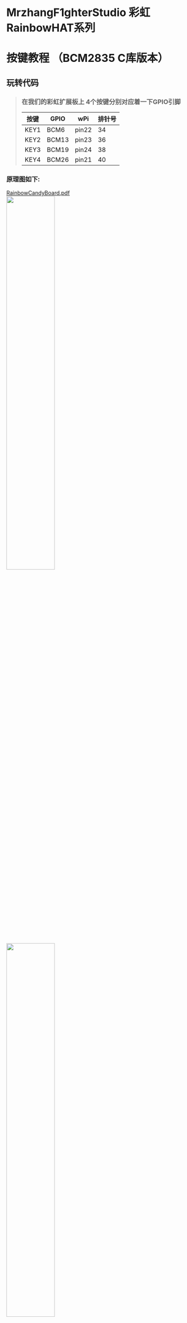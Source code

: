 # MrzhangF1ghterStudio 彩虹RainbowHAT系列
# 按键教程 （BCM2835 C库版本）

## 玩转代码
> ### 在我们的彩虹扩展板上 4个按键分别对应着一下GPIO引脚
> |按键 | GPIO | wPi |排针号|
> |----|-----|-----|-----|
> |KEY1|BCM6 |pin22| 34  |    
> |KEY2|BCM13|pin23| 36  |
> |KEY3|BCM19|pin24| 38  |
> |KEY4|BCM26|pin21| 40  |

### 原理图如下:
[RainbowCandyBoard.pdf](https://github.com/MrzhangF1ghter/RainbowCandyBoard/blob/master/schematic/RainbowCandyBoard.pdf)<br>
<img src="https://github.com/MrzhangF1ghter/RainbowCandyBoard/blob/master/key/schematic/key.png" width=50% height=50%/><br>
<img src="https://github.com/MrzhangF1ghter/RainbowCandyBoard/blob/master/key/schematic/key_pin.png" width=50% height=50%/><br>
> 我们采用的是跳帽来连接IO口，你可以在彩虹板上看到有一排彩虹色的跳帽，找到KEY1、KEY2、KEY3、KEY4，那就是与IO连接的端口，具体端口号请看原理图。
> 当我们想接自己io的时候，可以将跳帽拔开，那么板上的外设就和io口断开了，然后插上你想接的外设即可。

### 事件版本 key_event.c
首先先用gedit、pluma、vim等文本编辑工具打开该文件夹下的key_event.c,如下，我们可以看看注释进行理解。
```C
#include <bcm2835.h>
#include <stdio.h>

int keys_pin[4]={6,13,19,26};//定义一个数组来放置按键引脚
int i;
int main()
{
	printf("Key Test Program,bcm2835 event version\n");	
	if (!bcm2835_init())return 1;
	for(i=0;i<4;i++)//循环设置keys_pin数组里的引脚
	{
		bcm2835_gpio_fsel(keys_pin[i], BCM2835_GPIO_FSEL_INPT);//设置为输入模式
		bcm2835_gpio_set_pud(keys_pin[i], BCM2835_GPIO_PUD_UP);//设置为上拉模式
		bcm2835_gpio_len(keys_pin[i]);//使能低电平检测，按键低电平时触发事件
	}
	i=0;
	while (1)
	{	
		i++;//循环检测
		if(bcm2835_gpio_eds(keys_pin[i]))//如果该按键低电平
		{  
			bcm2835_gpio_set_eds(keys_pin[i]);//设置事件状态寄存器为1
			printf("KEY%d EVENT DETECT\n",i+1);//打印检测到事件了
		}
		if(i==3)//循环计数清0以重新计数
			i=-1;
		bcm2835_delay(50);
	}
	bcm2835_close();
	return 0;
}
```
### 扫描引脚版本 key_scan.c
首先先用gedit、pluma、vim等文本编辑工具打开该文件夹下的key_event.c,如下，我们可以看看注释进行理解。
```C
#include <bcm2835.h>
#include <stdio.h>

int keys_pin[4]={6,13,19,26};//定义一个存放led对应gpio引脚号的整形数组
int i;
int main()
{
	printf("Key Test Program,bcm2835 version\n");	
	if (!bcm2835_init())return 1;
	for(i=0;i<4;i++)//循环设置keys_pin数组里的引脚
	{
		bcm2835_gpio_fsel(keys_pin[i], BCM2835_GPIO_FSEL_INPT);//设置为输入模式
		bcm2835_gpio_set_pud(keys_pin[i], BCM2835_GPIO_PUD_UP);//设置为上拉模式
	}
	i=0;
	while (1)
	{
		i++;
		if(bcm2835_gpio_lev(keys_pin[i]) == 0)//检测到此引脚为低电平时
		{  
			printf ("KEY%d PRESS\n",i+1) ;
    		while(bcm2835_gpio_lev(keys_pin[i]) == 0)//等待按键松开 消抖
				bcm2835_delay(100);
		}
		bcm2835_delay(10);//延时10ms
		if(i==3)//循环计数清0以重新计数
			i=-1;
	}
	bcm2835_close();
	return 0;
}
```
## 玩
> 当我们修改了代码后想运行时，必须将其编译成可执行文件，在此我们需要用到gcc工具，树莓派默认已安装好，若无，则百度相关教程安装好<br>
> 你也可以手动输入`gcc -o key_event key_event.c -lbcm2835`编译,`-l`代表链接库 后面跟库名
> `gcc -o key_scan key_scan.c -lbcm2835`
> 若无错误，则将会生成目标文件名的可执行文件，如有错误，请根据编译器提示排错。<br>
> 执行验证
> `./目标文件名`
> 例<br>
> `./led`
> 按了回车后，按下按键将会打印对应键值<br>
> 按下`Ctrl+C`结束程序<br>
